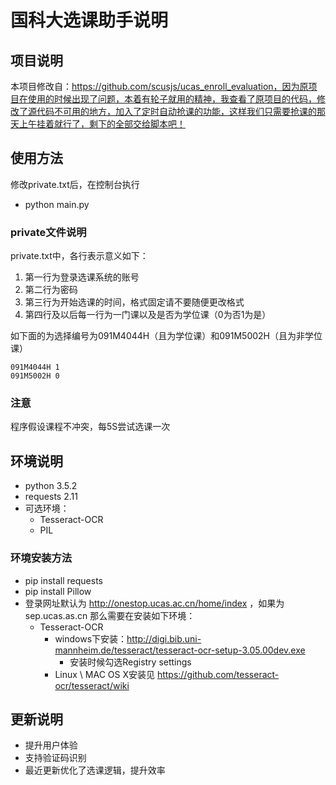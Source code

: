# 国科大选课助手说明 #

## 项目说明
本项目修改自：https://github.com/scusjs/ucas_enroll_evaluation，因为原项目在使用的时候出现了问题，本着有轮子就用的精神，我查看了原项目的代码，修改了源代码不可用的地方，加入了定时自动抢课的功能，这样我们只需要抢课的那天上午挂着就行了，剩下的全部交给脚本吧！

## 使用方法 ##
修改private.txt后，在控制台执行
- python main.py

### private文件说明
private.txt中，各行表示意义如下：

1. 第一行为登录选课系统的账号
2. 第二行为密码
3. 第三行为开始选课的时间，格式固定请不要随便更改格式
3. 第四行及以后每一行为一门课以及是否为学位课（0为否1为是）

如下面的为选择编号为091M4044H（且为学位课）和091M5002H（且为非学位课）

```
091M4044H 1
091M5002H 0
```

### 注意 ###
程序假设课程不冲突，每5S尝试选课一次


## 环境说明

- python 3.5.2
- requests 2.11
- 可选环境：
  - Tesseract-OCR
  - PIL

### 环境安装方法
- pip install requests
- pip install Pillow
- 登录网址默认为 http://onestop.ucas.ac.cn/home/index ，如果为 sep.ucas.as.cn 那么需要在安装如下环境：
  - Tesseract-OCR
    - windows下安装：http://digi.bib.uni-mannheim.de/tesseract/tesseract-ocr-setup-3.05.00dev.exe
      - 安装时候勾选Registry settings
    - Linux  \  MAC OS X安装见 https://github.com/tesseract-ocr/tesseract/wiki


## 更新说明

- 提升用户体验
- 支持验证码识别
- 最近更新优化了选课逻辑，提升效率